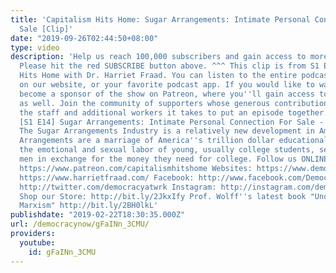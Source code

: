 ```yaml
---
title: 'Capitalism Hits Home: Sugar Arrangements: Intimate Personal Connection For
  Sale [Clip]'
date: "2019-09-26T02:44:50+08:00"
type: video
description: 'Help us reach 100,000 subscribers and gain access to more studio time!
  Please hit the red SUBSCRIBE button above. ^^^ This clip is from S1 E14 of Capitalism
  Hits Home with Dr. Harriet Fraad. You can listen to the entire podcast for free
  on our website, or your favorite podcast app. If you would like to watch the episode,
  become a sponsor of the show on Patreon, where you''ll gain access to other perks
  as well. Join the community of supporters whose generous contributions help to compensate
  the staff and additional workers it takes to put an episode together. Visit https://www.patreon.com/capitalismhitshome
  [S1 E14] Sugar Arrangements: Intimate Personal Connection For Sale - Part 1 of 2
  The Sugar Arrangements Industry is a relatively new development in America. Sugar
  Arrangements are a marriage of America''s trillion dollar educational debt with
  the emotional and sexual labor of young, usually college students, serving rich
  men in exchange for the money they need for college. Follow us ONLINE: Patreon:
  https://www.patreon.com/capitalismhitshome Websites: https://www.democracyatwork.info/capitalismhitshome
  https://www.harrietfraad.com/ Facebook: http://www.facebook.com/DemocracyatWrk Twitter:
  http://twitter.com/democracyatwrk Instagram: http://instagram.com/democracyatwrk
  Shop our Store: http://bit.ly/2JkxIfy Prof. Wolff''s latest book "Understanding
  Marxism" http://bit.ly/2BH0lkL'
publishdate: "2019-02-22T18:30:35.000Z"
url: /democracynow/gFaINn_3CMU/
providers:
  youtube:
    id: gFaINn_3CMU
---
```

